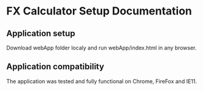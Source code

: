 # FX Calculator Setup Documentation

## Application setup
Download webApp folder localy and run webApp/index.html in any browser. 

## Application compatibility
The application was tested and fully functional on Chrome, FireFox and IE11.

